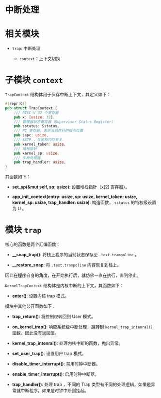 # 中断处理

# 相关模块

- `trap`: 中断处理

  - `context`：上下文切换

# 子模块 `context`

`TrapContext` 结构体用于保存中断上下文，其定义如下：

```rust
#[repr(C)]
pub struct TrapContext {
    /// RISC-V 32 个寄存器
    pub x: [usize; 32],
    /// 管理器状态寄存器（Supervisor Status Register）
    pub sstatus: Sstatus,
    /// PC 寄存器，表示当前执行的指令位置
    pub sepc: usize,
    /// SATP ，与虚拟内存有关
    pub kernel_token: usize,
    /// 堆栈指针
    pub kernel_sp: usize,
    /// 中断处理器
    pub trap_handler: usize,
}
```

其函数如下：

- **set_sp(&mut self, sp: usize)**: 设置堆栈指针（x[2] 寄存器）。

- **app_init_context(entry: usize, sp: usize, kernel_token: usize, kernel_sp: usize, trap_handler: usize)**: 构造函数， `sstatus` 的特权级设置为 U 。

# 模块 `trap`

核心的函数是两个汇编函数：

- **__snap_trap()**: 将栈上程序的当前状态保存至 `.text.trampoline` 。

- **__restore_snap**: 将 `.text.trampoline` 内容恢复到栈上。

因此在程序自身的角度，在开始执行后，就仿佛一直在执行，直到停止。

`KernelTrapContext` 结构体是内核中断的上下文，其函数如下：

- **enter()**: 设置内核 trap 模式。

模块中其他公开函数如下：

- **trap_return()**: 将控制权转回到 User 模式。

- **on_kernel_trap()**: 响应系统级中断处理，跳转到 `kernel_trap_intenral()` 函数，因此没有返回值。

- **kernel_trap_intenral()**: 处理内核中断的函数，抛出异常。

- **set_user_trap()**: 设置用户 trap 模式。

- **disable_timer_interrupt()**: 禁用时钟中断器。

- **enable_timer_interrupt()**: 启用时钟中断器。

- **trap_handler()**: 处理 trap ，不同的 Trap 类型有不同的处理逻辑，如果是异常就中断程序，如果是时钟中断则挂起。
